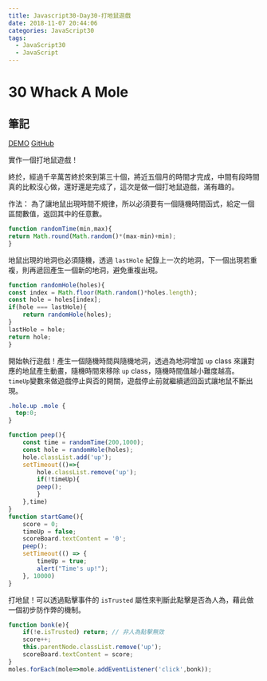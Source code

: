 ```yaml
---
title: Javascript30-Day30-打地鼠遊戲
date: 2018-11-07 20:44:06
categories: JavaScript30
tags:
  - JavaScript30
  - JavaScript
---
```


# 30 Whack A Mole

## 筆記

[DEMO](https://weiyuan1993.github.io/JavaScript30/30-Whack-A-Mole)
[GitHub](https://github.com/weiyuan1993/JavaScript30/tree/master/30-Whack-A-Mole)

實作一個打地鼠遊戲！
<!--more-->


終於，經過千辛萬苦終於來到第三十個，將近五個月的時間才完成，中間有段時間真的比較沒心做，還好還是完成了，這次是做一個打地鼠遊戲，滿有趣的。

作法：
為了讓地鼠出現時間不規律，所以必須要有一個隨機時間函式，給定一個區間數值，返回其中的任意數。

```javascript
function randomTime(min,max){
return Math.round(Math.random()*(max-min)+min);
}
```
地鼠出現的地洞也必須隨機，透過 `lastHole` 紀錄上一次的地洞，下一個出現若重複，則再遞回產生一個新的地洞，避免重複出現。

```javascript
function randomHole(holes){
const index = Math.floor(Math.random()*holes.length);
const hole = holes[index];
if(hole === lastHole){
    return randomHole(holes);
}
lastHole = hole;
return hole;
}
```

開始執行遊戲！產生一個隨機時間與隨機地洞，透過為地洞增加 `up` class 來讓對應的地鼠產生動畫，隨機時間來移除 `up` class，隨機時間值越小難度越高。`timeUp`變數來做遊戲停止與否的開關，遊戲停止前就繼續遞回函式讓地鼠不斷出現。

```css
.hole.up .mole {
  top:0;
}

```
```javascript
function peep(){
    const time = randomTime(200,1000);
    const hole = randomHole(holes);
    hole.classList.add('up');
    setTimeout(()=>{
        hole.classList.remove('up');
        if(!timeUp){
        peep();
        }
    },time)
}
function startGame(){
    score = 0;
    timeUp = false;
    scoreBoard.textContent = '0';
    peep();
    setTimeout(() => {
        timeUp = true;
        alert("Time's up!");
    }, 10000)
}
```

打地鼠！可以透過點擊事件的 `isTrusted` 屬性來判斷此點擊是否為人為，藉此做一個初步防作弊的機制。

```javascript
function bonk(e){
    if(!e.isTrusted) return; // 非人為點擊無效
    score++;
    this.parentNode.classList.remove('up');
    scoreBoard.textContent = score;
}
moles.forEach(mole=>mole.addEventListener('click',bonk));
```



